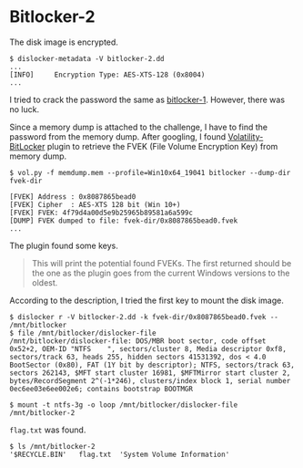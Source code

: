 # Bitlocker-2

The disk image is encrypted.
```
$ dislocker-metadata -V bitlocker-2.dd
...
[INFO]     Encryption Type: AES-XTS-128 (0x8004)
...
```

I tried to crack the password the same as [bitlocker-1](../bitlocker/README.md). However, there was no luck.

Since a memory dump is attached to the challenge, I have to find the password from the memory dump. After googling, I found [Volatility-BitLocker](https://github.com/breppo/Volatility-BitLocker) plugin to retrieve the FVEK (File Volume Encryption Key) from memory dump.
```
$ vol.py -f memdump.mem --profile=Win10x64_19041 bitlocker --dump-dir fvek-dir

[FVEK] Address : 0x8087865bead0
[FVEK] Cipher  : AES-XTS 128 bit (Win 10+)
[FVEK] FVEK: 4f79d4a00d5e9b25965b89581a6a599c
[DUMP] FVEK dumped to file: fvek-dir/0x8087865bead0.fvek
...
```

The plugin found some keys.
> This will print the potential found FVEKs. The first returned should be the one as the plugin goes from the current Windows versions to the oldest.

According to the description, I tried the first key to mount the disk image.
```
$ dislocker r -V bitlocker-2.dd -k fvek-dir/0x8087865bead0.fvek -- /mnt/bitlocker
$ file /mnt/bitlocker/dislocker-file
/mnt/bitlocker/dislocker-file: DOS/MBR boot sector, code offset 0x52+2, OEM-ID "NTFS    ", sectors/cluster 8, Media descriptor 0xf8, sectors/track 63, heads 255, hidden sectors 41531392, dos < 4.0 BootSector (0x80), FAT (1Y bit by descriptor); NTFS, sectors/track 63, sectors 262143, $MFT start cluster 16981, $MFTMirror start cluster 2, bytes/RecordSegment 2^(-1*246), clusters/index block 1, serial number 0ec6ee03e6ee002e6; contains bootstrap BOOTMGR

$ mount -t ntfs-3g -o loop /mnt/bitlocker/dislocker-file /mnt/bitlocker-2
```

`flag.txt` was found.
```
$ ls /mnt/bitlocker-2
'$RECYCLE.BIN'   flag.txt  'System Volume Information'
```